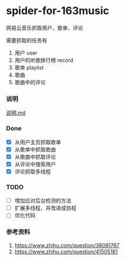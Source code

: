 # spider-for-163music
网易云音乐抓取用户，歌单，评论

需要抓取的任务有
1. 用户 user
2. 用户的听歌排行榜 record
3. 歌单 playlist
4. 歌曲
5. 歌曲中的评论

### 说明
[说明.md](./notes.md)

### Done
- [x] 从用户主页抓取歌单
- [x] 从歌单中抓取歌曲
- [x] 从歌曲中抓取评论
- [x] 从评论中搜索用户
- [x] 评论抓取多线程

### TODO
- [ ] 增加应对后台检测的方法
- [ ] 扩展多线程，并改进成协程
- [ ] 优化代码

### 参考资料
1. https://www.zhihu.com/question/36081767 
2. https://www.zhihu.com/question/41505181
